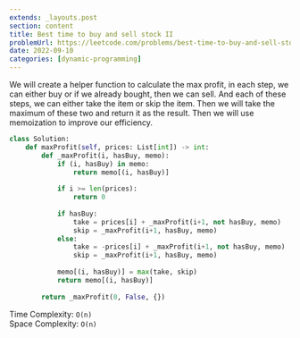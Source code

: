 ```yaml
---
extends: _layouts.post
section: content
title: Best time to buy and sell stock II
problemUrl: https://leetcode.com/problems/best-time-to-buy-and-sell-stock-ii/
date: 2022-09-10
categories: [dynamic-programming]
---
```


We will create a helper function to calculate the max profit, in each step, we can either buy or if we already bought, then we can sell. And each of these steps, we can either take the item or skip the item. Then we will take the maximum of these two and return it as the result. Then we will use memoization to improve our efficiency.

```python
class Solution:
    def maxProfit(self, prices: List[int]) -> int:
        def _maxProfit(i, hasBuy, memo):
            if (i, hasBuy) in memo:
                return memo[(i, hasBuy)]
            
            if i >= len(prices):
                return 0
            
            if hasBuy:
                take = prices[i] + _maxProfit(i+1, not hasBuy, memo)
                skip = _maxProfit(i+1, hasBuy, memo)
            else:
                take = -prices[i] + _maxProfit(i+1, not hasBuy, memo)
                skip = _maxProfit(i+1, hasBuy, memo)
            
            memo[(i, hasBuy)] = max(take, skip)
            return memo[(i, hasBuy)]
        
        return _maxProfit(0, False, {})
```

Time Complexity: `O(n)` <br/>
Space Complexity: `O(n)`